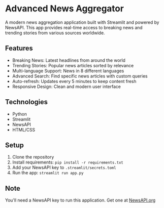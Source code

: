 # Advanced News Aggregator

A modern news aggregation application built with Streamlit and powered by NewsAPI. This app provides real-time access to breaking news and trending stories from various sources worldwide.

## Features
- Breaking News: Latest headlines from around the world
- Trending Stories: Popular news articles sorted by relevance
- Multi-language Support: News in 8 different languages
- Advanced Search: Find specific news articles with custom queries
- Auto-refresh: Updates every 5 minutes to keep content fresh
- Responsive Design: Clean and modern user interface

## Technologies
- Python
- Streamlit
- NewsAPI
- HTML/CSS

## Setup
1. Clone the repository
2. Install requirements: `pip install -r requirements.txt`
3. Add your NewsAPI key to `.streamlit/secrets.toml`
4. Run the app: `streamlit run app.py`

## Note
You'll need a NewsAPI key to run this application. Get one at [NewsAPI.org](https://newsapi.org)

